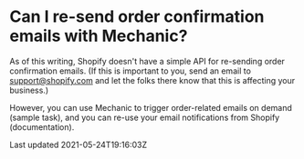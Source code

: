 # Can I re-send order confirmation emails with Mechanic?

As of this writing, Shopify doesn't have a simple API for re-sending order confirmation emails. (If this is important to you, send an email to support@shopify.com and let the folks there know that this is affecting your business.)

However, you can use Mechanic to trigger order-related emails on demand (sample task), and you can re-use your email notifications from Shopify (documentation).

Last updated 2021-05-24T19:16:03Z